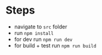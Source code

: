 # Steps

- navigate to `src` folder
- run `npm install`
- for dev run `npm run dev`
- for build + test run `npm run build`
